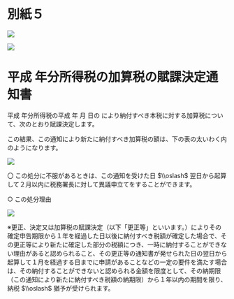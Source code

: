 # 別紙５

![](https://www.nta.go.jp/tmp/5043c7a9-7e81-475b-8d64-c66b2db75a84/images/1cf15ff5acdba7e27cc347cca582260245aa1cadb83886ef1dee0ce5efa26162.jpg)

![](https://www.nta.go.jp/tmp/5043c7a9-7e81-475b-8d64-c66b2db75a84/images/a69871e4bbf7572ecbd8caecc0ef10204baa71daa147f01a9a0bb3c36c191087.jpg)

# 平成 年分所得税の加算税の賦課決定通知書

平成 年分所得税の平成 年 月 日の により納付すべき本税に対する加算税について、次のとおり賦課決定します。

この結果、この通知により新たに納付すべき加算税の額は、下の表の太いわく内のようになります。

![](https://www.nta.go.jp/tmp/5043c7a9-7e81-475b-8d64-c66b2db75a84/images/22d1bf0cfe69df3dc32d750afa5fd41bf132be2169375cfacf8f3d57d3fc28f6.jpg)

〇 この処分に不服があるときは、この通知を受けた日 $\\oslash$ 翌日から起算して２月以内に税務署長に対して異議申立てをすることができます。

○ この処分理由

![](https://www.nta.go.jp/tmp/5043c7a9-7e81-475b-8d64-c66b2db75a84/images/a508edf91f409fbdd609a3be1b1c88f5bb0cd079008ee06ee8fb260d7c5261a3.jpg)

※更正、決定又は加算税の賦課決定（以下「更正等」といいます。）によりその確定申告期限から１年を経過した日以後に納付すべき税額が確定した場合で、その更正等により新たに確定した部分の税額につき、一時に納付することができない理由があると認められること、その更正等の通知書が発せられた日の翌日から起算して１月を経過する日までに申請があることなどの一定の要件を満たす場合は、その納付することができないと認められる金額を限度として、その納期限（この通知により新たに納付すべき税額の納期限）から１年以内の期間を限り、納税 $\\oslash$ 猶予が受けられます。